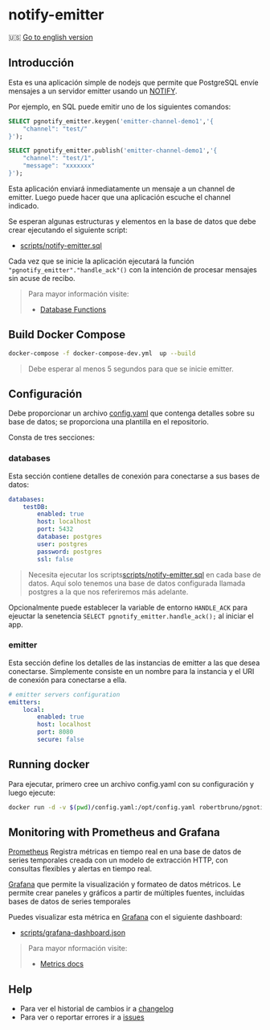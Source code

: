 # notify-emitter

🇺🇸 [Go to english version](README.md)

## Introducción

Esta es una aplicación simple de nodejs que permite que PostgreSQL envíe mensajes a un servidor emitter usando un [NOTIFY](https://www.postgresql.org/docs/current/sql-notify.html).

Por ejemplo, en SQL puede emitir uno de los siguientes comandos:

```sql
SELECT pgnotify_emitter.keygen('emitter-channel-demo1','{
    "channel": "test/"
}');

SELECT pgnotify_emitter.publish('emitter-channel-demo1','{
    "channel": "test/1",
    "message": "xxxxxxx"    
}');
```

Esta aplicación enviará inmediatamente un mensaje a un channel de emitter. Luego puede hacer que una aplicación escuche el channel indicado.

Se esperan algunas estructuras y elementos en la base de datos que debe crear ejecutando el siguiente script:

* [scripts/notify-emitter.sql](scripts/notify-emitter.sql)

Cada vez que se inicie la aplicación ejecutará la función `"pgnotify_emitter"."handle_ack"()` con la intención de procesar mensajes sin acuse de recibo.

> Para mayor información visite:
> * [Database Functions](DBFUNCTION.md)

## Build Docker Compose

```bash
docker-compose -f docker-compose-dev.yml  up --build
```
> Debe esperar al menos 5 segundos para que se inicie emitter.

## Configuración

Debe proporcionar un archivo [config.yaml](src/config.yaml) que contenga detalles sobre su base de datos; se proporciona una plantilla en el repositorio.

Consta de tres secciones:

### databases

Esta sección contiene detalles de conexión para conectarse a sus bases de datos:

```yml
databases:
    testDB:
        enabled: true
        host: localhost
        port: 5432
        database: postgres
        user: postgres
        password: postgres
        ssl: false
```

> Necesita ejecutar los scripts[scripts/notify-emitter.sql](scripts/notify-emitter.sql) en cada base de datos.
> Aquí solo tenemos una base de datos configurada llamada postgres a la que nos referiremos más adelante.

Opcionalmente puede establecer la variable de entorno  `HANDLE_ACK` para ejeuctar la senetencia `SELECT pgnotify_emitter.handle_ack();` al iniciar el app.

### emitter

Esta sección define los detalles de las instancias de emitter a las que desea conectarse.
Simplemente consiste en un nombre para la instancia y el URI de conexión para conectarse a ella.

```yml
# emitter servers configuration
emitters:
    local:
        enabled: true
        host: localhost
        port: 8080
        secure: false
```

## Running docker

Para ejecutar, primero cree un archivo config.yaml con su configuración y luego ejecute:

```bash
docker run -d -v $(pwd)/config.yaml:/opt/config.yaml robertbruno/pgnotify-emitter:latest
```

## Monitoring with Prometheus and Grafana

[Prometheus](https://prometheus.io/) Registra métricas en tiempo real en una base de datos de series temporales creada con un modelo de extracción HTTP, con consultas flexibles y alertas en tiempo real.

[Grafana](https://grafana.com/) que permite la visualización y formateo de datos métricos. Le permite crear paneles y gráficos a partir de múltiples fuentes, incluidas bases de datos de series temporales

Puedes visualizar esta métrica en [Grafana](https://grafana.com/) con el siguiente dashboard:

* [scripts/grafana-dashboard.json](scripts/grafana-dashboard.json)

> Para mayor nformación visite:
>
> * [Metrics docs](docs/METRICS_ES.md)

## Help

* Para ver el historial de cambios ir a [changelog](./src/CHANGELOG.md)
* Para ver o reportar errores ir a [issues](https://github.com/robertbruno/pgnotify-emitter/issues)